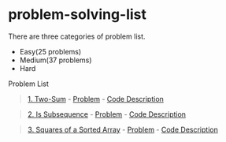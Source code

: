 # problem-solving-list

There are three categories of problem list.
* Easy(25 problems)
* Medium(37 problems)
* Hard

Problem List
> [1. Two-Sum](https://github.com/golammostafa13/problem-solving-list/blob/main/easy/1.two-sum.md) - [Problem](https://leetcode.com/problems/two-sum/description/) - [Code Description](https://github.com/golammostafa13/problem-solving-list/blob/main/easy/1.two-sum.md)

> [2. Is Subsequence](https://github.com/golammostafa13/problem-solving-list/blob/main/easy/2.is-subsequence.md) - [Problem](https://leetcode.com/problems/is-subsequence/) - [Code Description](https://github.com/golammostafa13/problem-solving-list/blob/main/easy/2.is-subsequence.md)

> [3. Squares of a Sorted Array](https://github.com/golammostafa13/problem-solving-list/blob/main/easy/3.sorted-squared-array.md) - [Problem](https://leetcode.com/problems/squares-of-a-sorted-array/description/) - [Code Description](https://github.com/golammostafa13/problem-solving-list/blob/main/easy/3.sorted-squared-array.md)